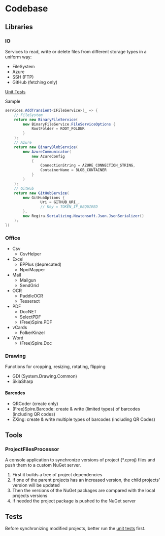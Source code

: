 # Codebase

## Libraries

### IO

Services to read, write or delete files from different storage types in a uniform way:
- FileSystem
- Azure
- SSH (FTP)
- GitHub (fetching only)

[Unit Tests](https://github.com/bverboven/Regira-Codebase/tree/master/tests/IO.Testing)

Sample
```c#
services.AddTransient<IFileService>(_ => {
    // FileSystem
    return new BinaryFileService(
        new BinaryFileService.FileServiceOptions { 
            RootFolder = ROOT_FOLDER 
        }
    );
    // Azure
    return new BinaryBlobService(
        new AzureCommunicator(
            new AzureConfig
            {
                ConnectionString = AZURE_CONNECTION_STRING,
                ContainerName = BLOB_CONTAINER
            }
        )
    );
    // GitHub
    return new GitHubService(
        new GitHubOptions {
                Uri = GITHUB_URI_,
                // Key = TOKEN_IF_REQUIRED
        },
        new Regira.Serializing.Newtonsoft.Json.JsonSerializer()
    );
})
```

### Office

- Csv
  - CsvHelper
- Excel
  - EPPlus (deprecated)
  - NpoiMapper
- Mail 
  - Mailgun
  - SendGrid
- OCR
  - PaddleOCR
  - Tesseract
- PDF
  - DocNET
  - SelectPDF
  - (Free)Spire.PDF
- vCards
    - FolkerKinzel
- Word
  - (Free)Spire.Doc

### Drawing

Functions for cropping, resizing, rotating, flipping

- GDI (System.Drawing.Common)
- SkiaSharp

#### Barcodes

- QRCoder (create only)
- (Free)Spire.Barcode: create & write (limited types) of barcodes (including QR codes)
- ZXing: create & write multiple types of barcodes (including QR Codes)

## Tools

### ProjectFilesProcessor

A console application to synchronize versions of project (*.cproj) files and push them to a custom NuGet server.
1. First it builds a tree of project dependencies
1. If one of the parent projects has an increased version, the child projects' version will be updated
3. Then the versions of the NuGet packages are compared with the local projects versions
4. If needed the project package is pushed to the NuGet server

## Tests

Before synchronizing modified projects, better run the [unit tests](https://github.com/bverboven/Regira-Codebase/tree/master/tests) first.